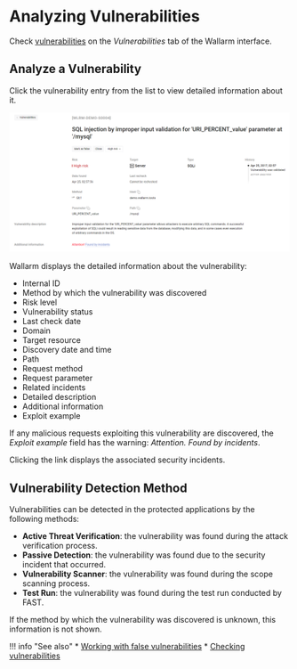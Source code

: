 [link-false-vulns]:     false-vuln.md
[link-checking-vulns]:  check-vuln.md

[img-vuln-info]:            ../../../../images/en/user-guides/cloud-ui/vulnerabilities/vuln-info.png

[glossary-vulnerability]:       ../../../glossary-en.md#vulnerability

# Analyzing Vulnerabilities

Check [vulnerabilities][glossary-vulnerability] on the *Vulnerabilities* tab of the Wallarm interface.

## Analyze a Vulnerability

Click the vulnerability entry from the list to view detailed information about it.

![Vulnerability detailed information][img-vuln-info]

Wallarm displays the detailed information about the vulnerability:

* Internal ID
* Method by which the vulnerability was discovered
* Risk level
* Vulnerability status
* Last check date
* Domain
* Target resource
* Discovery date and time
* Path
* Request method
* Request parameter
* Related incidents
* Detailed description
* Additional information
* Exploit example

If any malicious requests exploiting this vulnerability are discovered, the *Exploit example* field has the warning: *Attention. Found by incidents*.

Clicking the link displays the associated security incidents.


## Vulnerability Detection Method

Vulnerabilities can be detected in the protected applications by the following methods:
*   **Active Threat Verification**: the vulnerability was found during the attack verification process.
*   **Passive Detection**: the vulnerability was found due to the security incident that occurred.
*   **Vulnerability Scanner**: the vulnerability was found during the scope scanning process.
*   **Test Run**: the vulnerability was found during the test run conducted by FAST.

If the method by which the vulnerability was discovered is unknown, this information is not shown.

!!! info "See also"
    * [Working with false vulnerabilities][link-false-vulns]
    * [Checking vulnerabilities][link-checking-vulns]
